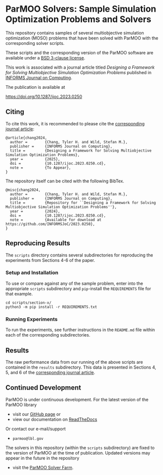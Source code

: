 # ParMOO Solvers: Sample Simulation Optimization Problems and Solvers

This repository contains samples of several multiobjective simulation
optimization (MOSO) problems that have been solved with ParMOO with the
corresponding solver scripts.

These scripts and the corresponding version of the ParMOO software are
available under a [BSD 3-clause license](LICENSE).

This work is associated with a journal article titled
*Designing a Framework for Solving Multiobjective Simulation Optimization Problems*
published in
[INFORMS Journal on Computing](https://pubsonline.informs.org/journal/ijoc).

The publication is available at

https://doi.org/10.1287/ijoc.2023.0250

## Citing

To cite this work, it is recommended to please cite the
[corresponding journal article](https://doi.org/10.1287/ijoc.2023.0250):
```
@article{chang2024,
  author =        {Chang, Tyler H. and Wild, Stefan M.},
  publisher =     {INFORMS Journal on Computing},
  title =         {Designing a Framework for Solving Multiobjective Simulation Optimization Problems},
  year =          {2025},
  doi =           {10.1287/ijoc.2023.0250.cd},
  note =          {To Appear},
}
```

The repository itself can be cited with the following BibTex.

```
@misc{chang2024,
  author =        {Chang, Tyler H. and Wild, Stefan M.},
  publisher =     {INFORMS Journal on Computing},
  title =         {Repository for ``Designing a Framework for Solving Multiobjective Simulation Optimization Problems''},
  year =          {2024},
  doi =           {10.1287/ijoc.2023.0250.cd},
  note =          {Available for download at https://github.com/INFORMSJoC/2023.0250},
}
```

## Reproducing Results

The `scripts` directory contains several subdirectories for reproducing the
experiments from Sections 4-6 of the paper.

### Setup and Installation

To use or compare against any of the sample problem, enter into the
appropriate `scripts` subdirectory and ``pip``-install the ``REQUIREMENTS``
file for that example.

```
cd scripts/section-x/
python3 -m pip install -r REQUIREMENTS.txt
```

### Running Experiments

To run the experiments, see further instructions in the `README.md` file within
each of the corresponding subdirectories.

## Results

The raw performance data from our running of the above scripts are contained in
the `results` subdirectory.  This data is presented in Sections 4, 5, and 6 of
the [corresponding journal article](https://doi.org/10.1287/ijoc.2023.0250).

## Continued Development

ParMOO is under continuous development.  For the latest version of the ParMOO
library

 * visit our [GitHub page](https://github.com/parmoo/parmoo) or
 * view our documentation on [ReadTheDocs](https://parmoo.readthedocs.org)

Or contact our e-mail/support

 * ``parmoo@lbl.gov``

The solvers in this repository (within the `scripts` subdirectory) are fixed to
the version of ParMOO at the time of publication.  Updated versions may appear
in the future in the repository

 * visit the [ParMOO Solver Farm](https://github.com/parmoo/parmoo-solver-farm).

